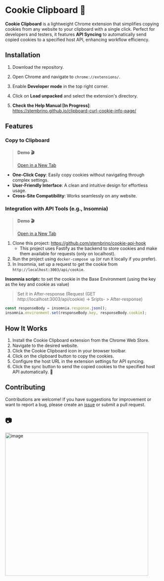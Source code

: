 # Cookie Clipboard 🍪

**Cookie Clipboard** is a lightweight Chrome extension that simplifies copying cookies from any website to your clipboard with a single click. Perfect for developers and testers, it features **API Syncing** to automatically send copied cookies to a specified host API, enhancing workflow efficiency.

## Installation

1. Download the repository.
2. Open Chrome and navigate to `chrome://extensions/`.
3. Enable **Developer mode** in the top right corner.
4. Click on **Load unpacked** and select the extension's directory.

5. **Check the Help Manual [In Progress]**: https://stembrino.github.io/clipboard-curl-cookie-info-page/

## Features

### Copy to Clipboard
> #### Demo 🎬
> <a href="https://youtu.be/g6WB-_XJsNA" target="_blank">Open in a New Tab</a>


- **One-Click Copy**: Easily copy cookies without navigating through complex settings.
- **User-Friendly Interface**: A clean and intuitive design for effortless usage.
- **Cross-Site Compatibility**: Works seamlessly on any website.


### Integration with API Tools (e.g., Insomnia)
> #### Demo 🎬
> <a href="https://youtu.be/Q7AR09-UaNc" target="_blank">Open in a New Tab</a>

1. Clone this project: https://github.com/stembrino/cookie-api-hook
   - This project uses Fastify as the backend to store cookies and make them available for requests (only on localhost).
2. Run the project using `docker-compose up` (or run it locally if you prefer).
3. In Insomnia, set up a request to get the cookie from `http://localhost:3003/api/cookie`.

**Insomnia script**c to set the cookie in the Base Environment (using the key as the key and cookie as value)
> Set it in After-response (Request (GET http://localhost:3003/api/cookie) -> Sripts- > After-response)
```js
const responseBody = insomnia.response.json();
insomnia.environment.set(responseBody.key, responseBody.cookie);
```

## How It Works

1. Install the Cookie Clipboard extension from the Chrome Web Store.
2. Navigate to the desired website.
3. Click the Cookie Clipboard icon in your browser toolbar.
4. Click on the clipboard button to copy the cookies.
5. Configure the host URL in the extension settings for API syncing.
6. Click the sync button to send the copied cookies to the specified host API automatically. 🚀

## Contributing

Contributions are welcome! If you have suggestions for improvement or want to report a bug, please create an [issue](https://github.com/stembrino/clipboard-curl-cookie/issues) or submit a pull request.

## 📷

<img width="463" alt="image" src="https://github.com/user-attachments/assets/18e0adfa-a20b-4749-ae82-eb936b11d74c">
